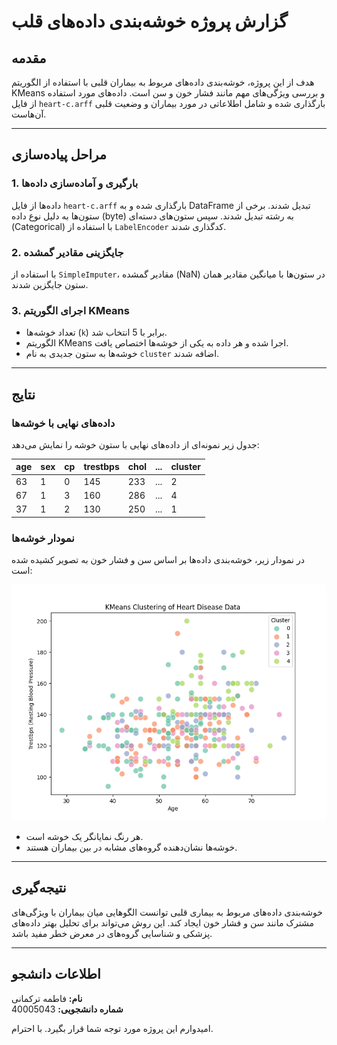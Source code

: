 # گزارش پروژه خوشه‌بندی داده‌های قلب

## مقدمه
هدف از این پروژه، خوشه‌بندی داده‌های مربوط به بیماران قلبی با استفاده از الگوریتم KMeans و بررسی ویژگی‌های مهم مانند فشار خون و سن است. داده‌های مورد استفاده از فایل `heart-c.arff` بارگذاری شده و شامل اطلاعاتی در مورد بیماران و وضعیت قلبی آن‌هاست.

---

## مراحل پیاده‌سازی

### 1. بارگیری و آماده‌سازی داده‌ها
داده‌ها از فایل `heart-c.arff` بارگذاری شده و به DataFrame تبدیل شدند. برخی از ستون‌ها به دلیل نوع داده (byte) به رشته تبدیل شدند. سپس ستون‌های دسته‌ای (Categorical) با استفاده از `LabelEncoder` کدگذاری شدند.

### 2. جایگزینی مقادیر گمشده
با استفاده از `SimpleImputer`، مقادیر گمشده (NaN) در ستون‌ها با میانگین مقادیر همان ستون جایگزین شدند.

### 3. اجرای الگوریتم KMeans
- تعداد خوشه‌ها (`k`) برابر با 5 انتخاب شد.
- الگوریتم KMeans اجرا شده و هر داده به یکی از خوشه‌ها اختصاص یافت.
- خوشه‌ها به ستون جدیدی به نام `cluster` اضافه شدند.

---

## نتایج

### داده‌های نهایی با خوشه‌ها
جدول زیر نمونه‌ای از داده‌های نهایی با ستون خوشه را نمایش می‌دهد:

| age | sex | cp       | trestbps | chol | ... | cluster |
|-----|-----|----------|----------|------|-----|---------|
| 63  | 1   | 0        | 145      | 233  | ... | 2       |
| 67  | 1   | 3        | 160      | 286  | ... | 4       |
| 37  | 1   | 2        | 130      | 250  | ... | 1       |

### نمودار خوشه‌ها
در نمودار زیر، خوشه‌بندی داده‌ها بر اساس سن و فشار خون به تصویر کشیده شده است:

![KMeans Clustering](cluster_plot.png)

- هر رنگ نمایانگر یک خوشه است.
- خوشه‌ها نشان‌دهنده گروه‌های مشابه در بین بیماران هستند.

---

## نتیجه‌گیری
خوشه‌بندی داده‌های مربوط به بیماری قلبی توانست الگوهایی میان بیماران با ویژگی‌های مشترک مانند سن و فشار خون ایجاد کند. این روش می‌تواند برای تحلیل بهتر داده‌های پزشکی و شناسایی گروه‌های در معرض خطر مفید باشد.

---

## اطلاعات دانشجو
**نام:** فاطمه ترکمانی  
**شماره دانشجویی:** 40005043  

امیدوارم این پروژه مورد توجه شما قرار بگیرد.
با احترام.